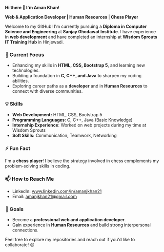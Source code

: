 **Hi there 👋 I'm Aman Khan!**  

**Web & Application Developer | Human Resources | Chess Player**  

Welcome to my GitHub! I'm currently pursuing a **Diploma in Computer Science and Engineering** at **Sanjay Ghodawat Institute**. I have experience in **web development** and have completed an internship at **Wisdom Sprouts IT Training Hub** in Hinjewadi.  

### 🔭 Current Focus  
- Enhancing my skills in **HTML, CSS, Bootstrap 5**, and learning new technologies.  
- Building a foundation in **C, C++, and Java** to sharpen my coding abilities.  
- Exploring career paths as a **developer** and in **Human Resources** to connect with diverse communities.  

### 💡 Skills  
- **Web Development:** HTML, CSS, Bootstrap 5  
- **Programming Languages:** C, C++, Java (Basic Knowledge)  
- **Internship Experience:** Worked on web projects during my time at Wisdom Sprouts  
- **Soft Skills:** Communication, Teamwork, Networking  

### ⚡ Fun Fact  
I'm a **chess player**! I believe the strategy involved in chess complements my problem-solving skills in coding.

### 📫 How to Reach Me  
- LinkedIn: www.linkedin.com/in/amanjkhan21 
- Email: amanjkhan21@gmail.com  

### 🌱 Goals  
- Become a **professional web and application developer**.  
- Gain experience in **Human Resources** and build strong interpersonal connections.  


Feel free to explore my repositories and reach out if you'd like to collaborate! 😊  
